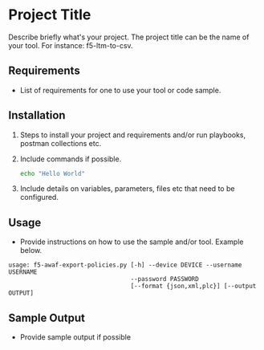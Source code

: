 # Project Title

Describe briefly what's your project. The project title can be the name of your tool. For instance: f5-ltm-to-csv.

## Requirements

- List of requirements for one to use your tool or code sample. 

## Installation

1. Steps to install your project and requirements and/or run playbooks, postman collections etc.
2. Include commands if possible.

   ```sh
   echo "Hello World"
   ```
3. Include details on variables, parameters, files etc that need to be configured.

## Usage

- Provide instructions on how to use the sample and/or tool. Example below.

```
usage: f5-awaf-export-policies.py [-h] --device DEVICE --username USERNAME
                                  --password PASSWORD
                                  [--format {json,xml,plc}] [--output OUTPUT]
```

## Sample Output

- Provide sample output if possible




